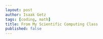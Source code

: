 ```yaml
---
layout: post
author: Isaak Getz
tags: [coding, math]
title: From My Scientific Computing Class
published: false
---
```

